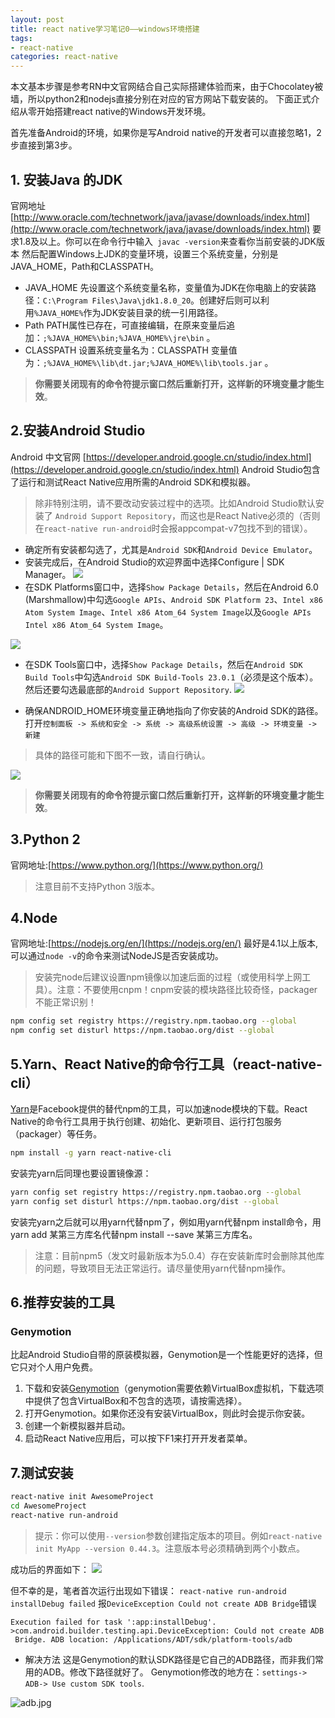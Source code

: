 ```yaml
---
layout: post
title: react native学习笔记0——windows环境搭建
tags:
- react-native
categories: react-native
---
```


本文基本步骤是参考RN中文官网结合自己实际搭建体验而来，由于Chocolatey被墙，所以python2和nodejs直接分别在对应的官方网站下载安装的。
下面正式介绍从零开始搭建react native的Windows开发环境。

首先准备Android的环境，如果你是写Android native的开发者可以直接忽略1，2步直接到第3步。
## 1. 安装Java 的JDK
官网地址[http://www.oracle.com/technetwork/java/javase/downloads/index.html](http://www.oracle.com/technetwork/java/javase/downloads/index.html)
要求1.8及以上。你可以在命令行中输入``` javac -version```来查看你当前安装的JDK版本
然后配置Windows上JDK的变量环境，设置三个系统变量，分别是JAVA_HOME，Path和CLASSPATH。
* JAVA_HOME
先设置这个系统变量名称，变量值为JDK在你电脑上的安装路径：```C:\Program Files\Java\jdk1.8.0_20```。创建好后则可以利用```%JAVA_HOME%```作为JDK安装目录的统一引用路径。
* Path
PATH属性已存在，可直接编辑，在原来变量后追加：```;%JAVA_HOME%\bin;%JAVA_HOME%\jre\bin``` 。
* CLASSPATH 
设置系统变量名为：CLASSPATH  变量值为：```;%JAVA_HOME%\lib\dt.jar;%JAVA_HOME%\lib\tools.jar``` 。

> **你需要关闭现有的命令符提示窗口然后重新打开，这样新的环境变量才能生效**。  

## 2.安装Android Studio
Android 中文官网
[https://developer.android.google.cn/studio/index.html](https://developer.android.google.cn/studio/index.html)
Android Studio包含了运行和测试React Native应用所需的Android SDK和模拟器。

> 除非特别注明，请不要改动安装过程中的选项。比如Android Studio默认安装了 ```Android Support Repository```，而这也是React Native必须的（否则在```react-native run-android```时会报appcompat-v7包找不到的错误）。

* 确定所有安装都勾选了，尤其是```Android SDK```和```Android Device Emulator```。
* 安装完成后，在Android Studio的欢迎界面中选择Configure | SDK Manager。
![](http://upload-images.jianshu.io/upload_images/7285940-5c2dbe2de08224f6.png?imageMogr2/auto-orient/strip%7CimageView2/2/w/1240)
* 在SDK Platforms窗口中，选择```Show Package Details```，然后在Android 6.0 (Marshmallow)中勾选```Google APIs```、```Android SDK Platform 23```、```Intel x86 Atom System Image```、```Intel x86 Atom_64 System Image```以及```Google APIs Intel x86 Atom_64 System Image```。

![](http://upload-images.jianshu.io/upload_images/7285940-442f507967b1202e.png)
* 在SDK Tools窗口中，选择```Show Package Details```，然后在```Android SDK Build Tools```中勾选```Android SDK Build-Tools 23.0.1```（必须是这个版本）。然后还要勾选最底部的```Android Support Repository```.
![](http://upload-images.jianshu.io/upload_images/7285940-895a41d9031e51f3.png?imageMogr2/auto-orient/strip%7CimageView2/2/w/1240)

* 确保ANDROID_HOME环境变量正确地指向了你安装的Android SDK的路径。
打开```控制面板 -> 系统和安全 -> 系统 -> 高级系统设置 -> 高级 -> 环境变量 -> 新建```
> 具体的路径可能和下图不一致，请自行确认。

![](http://upload-images.jianshu.io/upload_images/7285940-5be24903017d1e59.png?imageMogr2/auto-orient/strip%7CimageView2/2/w/1240)

> **你需要关闭现有的命令符提示窗口然后重新打开，这样新的环境变量才能生效**。

## 3.Python 2
官网地址:[https://www.python.org/](https://www.python.org/)
> 注意目前不支持Python 3版本。

## 4.Node
官网地址:[https://nodejs.org/en/](https://nodejs.org/en/)
最好是4.1以上版本,可以通过```node -v```的命令来测试NodeJS是否安装成功。
> 安装完node后建议设置npm镜像以加速后面的过程（或使用科学上网工具）。注意：不要使用cnpm！cnpm安装的模块路径比较奇怪，packager不能正常识别！

```sh
npm config set registry https://registry.npm.taobao.org --global
npm config set disturl https://npm.taobao.org/dist --global
```

## 5.Yarn、React Native的命令行工具（react-native-cli）
[Yarn](http://yarnpkg.com/)是Facebook提供的替代npm的工具，可以加速node模块的下载。React Native的命令行工具用于执行创建、初始化、更新项目、运行打包服务（packager）等任务。
```sh
npm install -g yarn react-native-cli
```
安装完yarn后同理也要设置镜像源：
```sh
yarn config set registry https://registry.npm.taobao.org --global
yarn config set disturl https://npm.taobao.org/dist --global
```
安装完yarn之后就可以用yarn代替npm了，例如用yarn代替npm install命令，用yarn add 某第三方库名代替npm install --save 某第三方库名。
> 注意：目前npm5（发文时最新版本为5.0.4）存在安装新库时会删除其他库的问题，导致项目无法正常运行。请尽量使用yarn代替npm操作。

## 6.推荐安装的工具
### Genymotion
比起Android Studio自带的原装模拟器，Genymotion是一个性能更好的选择，但它只对个人用户免费。
1. 下载和安装[Genymotion](https://www.genymotion.com/download)（genymotion需要依赖VirtualBox虚拟机，下载选项中提供了包含VirtualBox和不包含的选项，请按需选择）。
2. 打开Genymotion。如果你还没有安装VirtualBox，则此时会提示你安装。
3. 创建一个新模拟器并启动。
4. 启动React Native应用后，可以按下F1来打开开发者菜单。

## 7.测试安装
```sh
react-native init AwesomeProject
cd AwesomeProject
react-native run-android
```
> 提示：你可以使用```--version```参数创建指定版本的项目。例如```react-native init MyApp --version 0.44.3```。注意版本号必须精确到两个小数点。

成功后的界面如下：
![](http://upload-images.jianshu.io/upload_images/7285940-8a8fe4f8774e11a5.jpg?imageMogr2/auto-orient/strip%7CimageView2/2/w/1240)

但不幸的是，笔者首次运行出现如下错误：
```react-native run-android installDebug failed``` 报```DeviceException Could not create ADB Bridge```错误
``` 
Execution failed for task ':app:installDebug'.  
>com.android.builder.testing.api.DeviceException: Could not create ADB 
 Bridge. ADB location: /Applications/ADT/sdk/platform-tools/adb  
```
* 解决方法
这是Genymotion的默认SDK路径是它自己的ADB路径，而非我们常用的ADB。修改下路径就好了。
Genymotion修改的地方在：```settings-> ADB-> Use custom SDK tools```.

![adb.jpg](http://upload-images.jianshu.io/upload_images/7285940-4bc15d0683af1877.jpg?imageMogr2/auto-orient/strip%7CimageView2/2/w/1240)